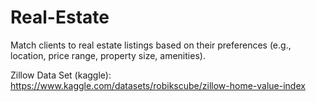 # Real-Estate
Match clients to real estate listings based on their preferences (e.g., location, price range, property size, amenities).

Zillow Data Set (kaggle): https://www.kaggle.com/datasets/robikscube/zillow-home-value-index
